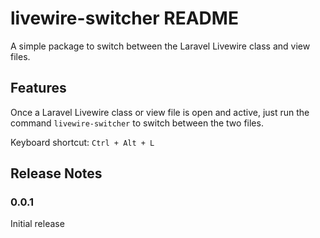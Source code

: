 # livewire-switcher README

A simple package to switch between the Laravel Livewire class and view files.

## Features

Once a Laravel Livewire class or view file is open and active, just run the command `livewire-switcher` to switch between the two files.

Keyboard shortcut: `Ctrl + Alt + L`

## Release Notes

### 0.0.1

Initial release
